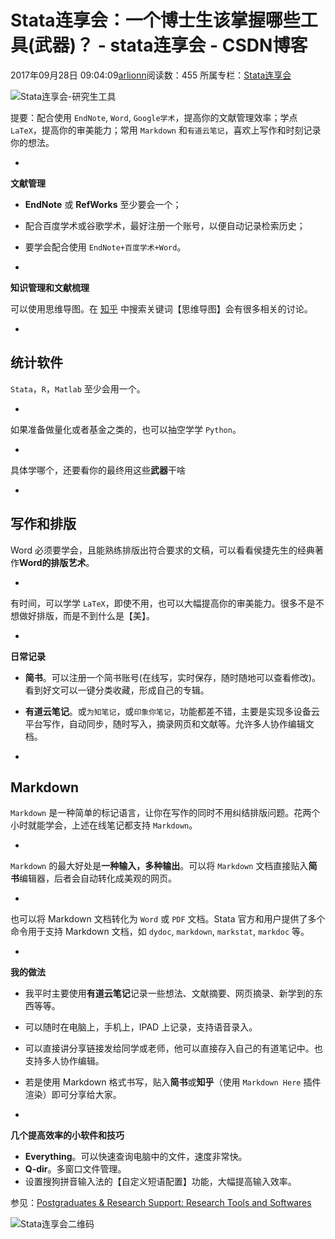 # Stata连享会：一个博士生该掌握哪些工具(武器)？ - stata连享会 - CSDN博客





2017年09月28日 09:04:09[arlionn](https://me.csdn.net/arlionn)阅读数：455
所属专栏：[Stata连享会](https://blog.csdn.net/column/details/27605.html)









![Stata连享会-研究生工具](http://upload-images.jianshu.io/upload_images/7692714-5005ee3a06a032cd.jpg?imageMogr2/auto-orient/strip%7CimageView2/2/w/1240)

> 
提要：配合使用 `EndNote`, `Word`, `Google学术`，提高你的文献管理效率；学点 `LaTeX`，提高你的审美能力；常用 `Markdown` 和`有道云笔记`，喜欢上写作和时刻记录你的想法。

- 
**文献管理**
- **EndNote** 或 **RefWorks** 至少要会一个；  
- 配合百度学术或谷歌学术，最好注册一个账号，以便自动记录检索历史；
- 要学会配合使用 `EndNote+百度学术+Word`。

- 
**知识管理和文献梳理**

可以使用思维导图。在 [知乎](https://www.zhihu.com/question/22094277) 中搜索关键词【思维导图】会有很多相关的讨论。

- 
**统计软件**
- 
`Stata`，`R`，`Matlab` 至少会用一个。

- 
如果准备做量化或者基金之类的，也可以抽空学学 `Python`。

- 
具体学哪个，还要看你的最终用这些**武器**干啥


- 
**写作和排版**
- 
Word 必须要学会，且能熟练排版出符合要求的文稿，可以看看侯捷先生的经典著作**Word的排版艺术**。

- 
有时间，可以学学 `LaTeX`，即使不用，也可以大幅提高你的审美能力。很多不是不想做好排版，而是不到什么是【美】。


- 
**日常记录**
- **简书**。可以注册一个简书账号(在线写，实时保存，随时随地可以查看修改)。看到好文可以一键分类收藏，形成自己的专辑。
- **有道云笔记**。或`为知笔记`，或`印象你笔记`，功能都差不错，主要是实现多设备云平台写作，自动同步，随时写入，摘录网页和文献等。允许多人协作编辑文档。

- 
**Markdown**
- 
`Markdown` 是一种简单的标记语言，让你在写作的同时不用纠结排版问题。花两个小时就能学会，上述在线笔记都支持 `Markdown`。  

- 
`Markdown` 的最大好处是**一种输入，多种输出**。可以将 `Markdown` 文档直接贴入**简书**编辑器，后者会自动转化成美观的网页。

- 
也可以将 Markdown 文档转化为 `Word` 或 `PDF` 文档。Stata 官方和用户提供了多个命令用于支持 Markdown 文档，如 `dydoc`, `markdown`, `markstat`, `markdoc` 等。


- 
**我的做法**
- 我平时主要使用**有道云笔记**记录一些想法、文献摘要、网页摘录、新学到的东西等等。
- 可以随时在电脑上，手机上，IPAD 上记录，支持语音录入。
- 可以直接讲分享链接发给同学或老师，他可以直接存入自己的有道笔记中。也支持多人协作编辑。
- 若是使用 Markdown  格式书写，贴入**简书**或**知乎**（使用 `Markdown Here` 插件渲染）即可分享给大家。

- 
**几个提高效率的小软件和技巧**
- **Everything**。可以快速查询电脑中的文件，速度非常快。
- **Q-dir**。多窗口文件管理。
- 设置搜狗拼音输入法的【自定义短语配置】功能，大幅提高输入效率。


> 
参见：[Postgraduates & Research Support: Research Tools and Softwares](http://uj.ac.za.libguides.com/c.php?g=581189&p=4011584)


![Stata连享会二维码](http://wx1.sinaimg.cn/mw690/8abf9554gy1fj9p14l9lkj20m30d50u3.jpg)



